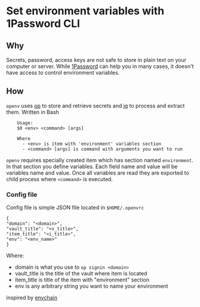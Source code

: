 # Set environment variables with 1Password CLI

## Why

Secrets, password, access keys are not safe to store in plain text on your computer or server. While [1Password](https://1password.com) can help you in many cases, it doesn't have access to control environment variables.

## How

`openv` uses [op](https://support.1password.com/command-line/) to store and retrieve secrets and [jq](https://stedolan.github.io/jq/) to process and extract them. Written in Bash

```
    Usage:
    $0 <env> <command> [args]

    Where
      - <env> is item with 'environment' variables section
      - <command> [args] is command with arguments you want to run
```

`openv` requires specially created item which has section named `environment`. In that section you define variables. Each field name and value will be variables name and value. Once all variables are read they are exported to child process where `<command>` is executed.

### Config file

Config file is simple JSON file located in `$HOME/.openvrc`

```
{
"domain": "<domain>",
"vault_title": "<v_title>",
"item_title": "<i_title>",
"env": "<env_name>"
}
```

Where:

- domain is what you use to `op signin <domain>`
- vault_title is the title of the vault where item is located
- item_title is title of the item with "environment" section
- env is any arbitrary string you want to name your environment

inspired by [envchain](https://github.com/sorah/envchain)
